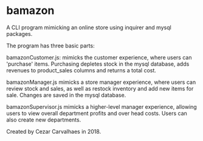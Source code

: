 # bamazon
A CLI program mimicking an online store using inquirer and mysql packages.

The program has three basic parts:

bamazonCustomer.js: mimicks the customer experience, where users can 'purchase' items. Purchasing depletes stock in the mysql database, adds revenues to product_sales columns and returns a total cost.

bamazonManager.js mimicks a store manager experience, where users can review stock and sales, as well as restock inventory and add new items for sale. Changes are saved in the mysql database.

bamazonSupervisor.js mimicks a higher-level manager experience, allowing users to view overall department profits and over head costs. Users can also create new departments. 

Created by Cezar Carvalhaes in 2018.

